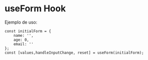 # useForm Hook

Ejemplo de uso:
```
const initialForm = {
    name: '',
    age: 0,
    email: ''
};
const [values,handleInputChange, reset] = useForm(initialForm);
```

